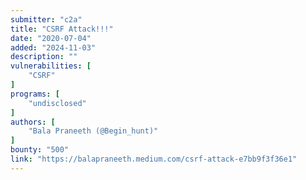 ```yaml
---
submitter: "c2a"
title: "CSRF Attack!!!"
date: "2020-07-04"
added: "2024-11-03"
description: ""
vulnerabilities: [
    "CSRF"
]
programs: [
    "undisclosed"
]
authors: [
    "Bala Praneeth (@Begin_hunt)"
]
bounty: "500"
link: "https://balapraneeth.medium.com/csrf-attack-e7bb9f3f36e1"
---
```




